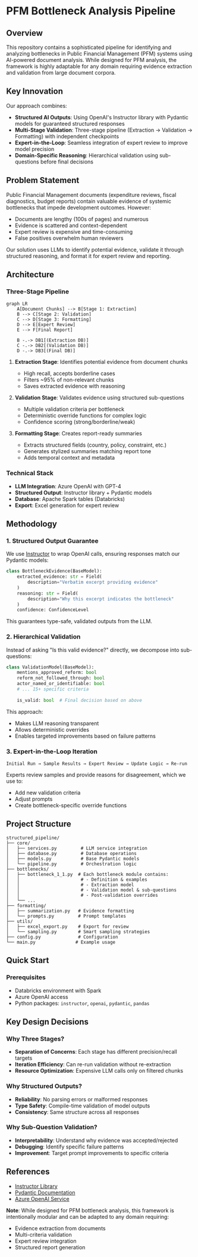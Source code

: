 # PFM Bottleneck Analysis Pipeline

## Overview

This repository contains a sophisticated pipeline for identifying and analyzing bottlenecks in Public Financial Management (PFM) systems using AI-powered document analysis. While designed for PFM analysis, the framework is highly adaptable for any domain requiring evidence extraction and validation from large document corpora.

## Key Innovation

Our approach combines:
- **Structured AI Outputs**: Using OpenAI's Instructor library with Pydantic models for guaranteed structured responses
- **Multi-Stage Validation**: Three-stage pipeline (Extraction → Validation → Formatting) with independent checkpoints
- **Expert-in-the-Loop**: Seamless integration of expert review to improve model precision
- **Domain-Specific Reasoning**: Hierarchical validation using sub-questions before final decisions

## Problem Statement

Public Financial Management documents (expenditure reviews, fiscal diagnostics, budget reports) contain valuable evidence of systemic bottlenecks that impede development outcomes. However:
- Documents are lengthy (100s of pages) and numerous
- Evidence is scattered and context-dependent  
- Expert review is expensive and time-consuming
- False positives overwhelm human reviewers

Our solution uses LLMs to identify potential evidence, validate it through structured reasoning, and format it for expert review and reporting.

## Architecture

### Three-Stage Pipeline

```mermaid
graph LR
    A[Document Chunks] --> B[Stage 1: Extraction]
    B --> C[Stage 2: Validation]
    C --> D[Stage 3: Formatting]
    D --> E[Expert Review]
    E --> F[Final Report]
    
    B -.-> DB1[(Extraction DB)]
    C -.-> DB2[(Validation DB)]
    D -.-> DB3[(Final DB)]
```

1. **Extraction Stage**: Identifies potential evidence from document chunks
   - High recall, accepts borderline cases
   - Filters ~95% of non-relevant chunks
   - Saves extracted evidence with reasoning

2. **Validation Stage**: Validates evidence using structured sub-questions
   - Multiple validation criteria per bottleneck
   - Deterministic override functions for complex logic
   - Confidence scoring (strong/borderline/weak)

3. **Formatting Stage**: Creates report-ready summaries
   - Extracts structured fields (country, policy, constraint, etc.)
   - Generates stylized summaries matching report tone
   - Adds temporal context and metadata

### Technical Stack

- **LLM Integration**: Azure OpenAI with GPT-4
- **Structured Output**: Instructor library + Pydantic models
- **Database**: Apache Spark tables (Databricks)
- **Export**: Excel generation for expert review

## Methodology

### 1. Structured Output Guarantee

We use [Instructor](https://github.com/jxnl/instructor) to wrap OpenAI calls, ensuring responses match our Pydantic models:

```python
class BottleneckEvidence(BaseModel):
    extracted_evidence: str = Field(
        description="Verbatim excerpt providing evidence"
    )
    reasoning: str = Field(
        description="Why this excerpt indicates the bottleneck"
    )
    confidence: ConfidenceLevel
```

This guarantees type-safe, validated outputs from the LLM.

### 2. Hierarchical Validation

Instead of asking "Is this valid evidence?" directly, we decompose into sub-questions:

```python
class ValidationModel(BaseModel):
    mentions_approved_reform: bool
    reform_not_followed_through: bool
    actor_named_or_identifiable: bool
    # ... 15+ specific criteria
    
    is_valid: bool  # Final decision based on above
```

This approach:
- Makes LLM reasoning transparent
- Allows deterministic overrides
- Enables targeted improvements based on failure patterns

### 3. Expert-in-the-Loop Iteration

```
Initial Run → Sample Results → Expert Review → Update Logic → Re-run
```

Experts review samples and provide reasons for disagreement, which we use to:
- Add new validation criteria
- Adjust prompts
- Create bottleneck-specific override functions

## Project Structure

```
structured_pipeline/
├── core/
│   ├── services.py         # LLM service integration
│   ├── database.py         # Database operations
│   ├── models.py           # Base Pydantic models
│   └── pipeline.py         # Orchestration logic
├── bottlenecks/
│   ├── bottleneck_1_1.py  # Each bottleneck module contains:
│   │                       # - Definition & examples
│   │                       # - Extraction model
│   │                       # - Validation model & sub-questions
│   │                       # - Post-validation overrides
│   └── ...
├── formatting/
│   ├── summarization.py   # Evidence formatting
│   └── prompts.py         # Prompt templates
├── utils/
│   ├── excel_export.py    # Export for review
│   └── sampling.py        # Smart sampling strategies
├── config.py              # Configuration
└── main.py               # Example usage
```

## Quick Start

### Prerequisites

- Databricks environment with Spark
- Azure OpenAI access
- Python packages: `instructor`, `openai`, `pydantic`, `pandas`


## Key Design Decisions

### Why Three Stages?

- **Separation of Concerns**: Each stage has different precision/recall targets
- **Iteration Efficiency**: Can re-run validation without re-extraction
- **Resource Optimization**: Expensive LLM calls only on filtered chunks

### Why Structured Outputs?

- **Reliability**: No parsing errors or malformed responses
- **Type Safety**: Compile-time validation of model outputs
- **Consistency**: Same structure across all responses

### Why Sub-Question Validation?

- **Interpretability**: Understand why evidence was accepted/rejected
- **Debugging**: Identify specific failure patterns
- **Improvement**: Target prompt improvements to specific criteria


## References

- [Instructor Library](https://github.com/jxnl/instructor)
- [Pydantic Documentation](https://docs.pydantic.dev/)
- [Azure OpenAI Service](https://azure.microsoft.com/en-us/products/ai-services/openai-service)


**Note**: While designed for PFM bottleneck analysis, this framework is intentionally modular and can be adapted to any domain requiring:
- Evidence extraction from documents
- Multi-criteria validation
- Expert review integration
- Structured report generation

